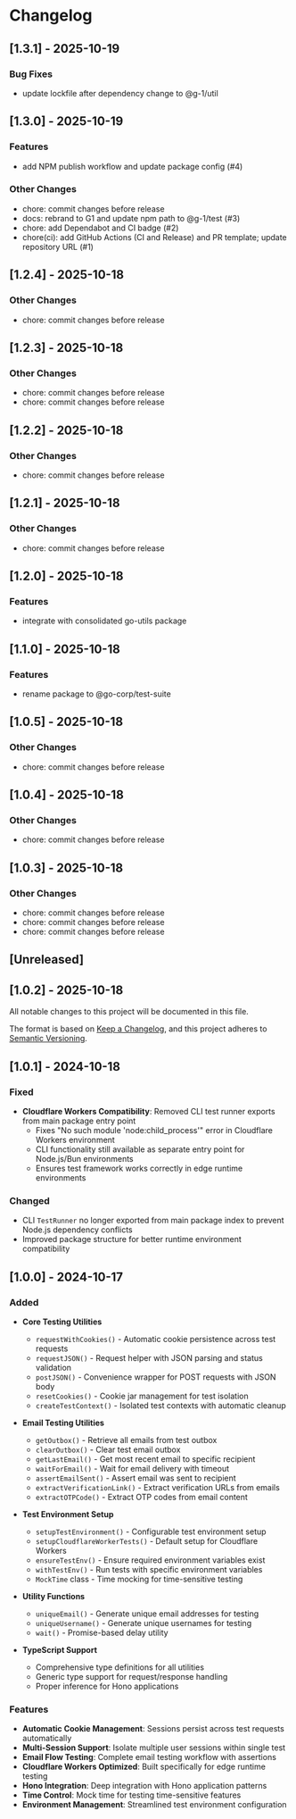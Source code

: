 # Changelog

## [1.3.1] - 2025-10-19

### Bug Fixes

- update lockfile after dependency change to @g-1/util


## [1.3.0] - 2025-10-19

### Features

- add NPM publish workflow and update package config (#4)

### Other Changes

- chore: commit changes before release
- docs: rebrand to G1 and update npm path to @g-1/test (#3)
- chore: add Dependabot and CI badge (#2)
- chore(ci): add GitHub Actions (CI and Release) and PR template; update repository URL (#1)


## [1.2.4] - 2025-10-18

### Other Changes

- chore: commit changes before release


## [1.2.3] - 2025-10-18

### Other Changes

- chore: commit changes before release
- chore: commit changes before release


## [1.2.2] - 2025-10-18

### Other Changes

- chore: commit changes before release


## [1.2.1] - 2025-10-18

### Other Changes

- chore: commit changes before release


## [1.2.0] - 2025-10-18

### Features

- integrate with consolidated go-utils package


## [1.1.0] - 2025-10-18

### Features

- rename package to @go-corp/test-suite


## [1.0.5] - 2025-10-18

### Other Changes

- chore: commit changes before release


## [1.0.4] - 2025-10-18

### Other Changes

- chore: commit changes before release


## [1.0.3] - 2025-10-18

### Other Changes

- chore: commit changes before release
- chore: commit changes before release
- chore: commit changes before release


## [Unreleased]

## [1.0.2] - 2025-10-18

All notable changes to this project will be documented in this file.

The format is based on [Keep a Changelog](https://keepachangelog.com/en/1.0.0/),
and this project adheres to [Semantic Versioning](https://semver.org/spec/v2.0.0.html).

## [1.0.1] - 2024-10-18

### Fixed

- **Cloudflare Workers Compatibility**: Removed CLI test runner exports from main package entry point
  - Fixes "No such module 'node:child_process'" error in Cloudflare Workers environment
  - CLI functionality still available as separate entry point for Node.js/Bun environments
  - Ensures test framework works correctly in edge runtime environments

### Changed

- CLI `TestRunner` no longer exported from main package index to prevent Node.js dependency conflicts
- Improved package structure for better runtime environment compatibility

## [1.0.0] - 2024-10-17

### Added

- **Core Testing Utilities**
  - `requestWithCookies()` - Automatic cookie persistence across test requests
  - `requestJSON()` - Request helper with JSON parsing and status validation
  - `postJSON()` - Convenience wrapper for POST requests with JSON body
  - `resetCookies()` - Cookie jar management for test isolation
  - `createTestContext()` - Isolated test contexts with automatic cleanup

- **Email Testing Utilities**
  - `getOutbox()` - Retrieve all emails from test outbox
  - `clearOutbox()` - Clear test email outbox
  - `getLastEmail()` - Get most recent email to specific recipient
  - `waitForEmail()` - Wait for email delivery with timeout
  - `assertEmailSent()` - Assert email was sent to recipient
  - `extractVerificationLink()` - Extract verification URLs from emails
  - `extractOTPCode()` - Extract OTP codes from email content

- **Test Environment Setup**
  - `setupTestEnvironment()` - Configurable test environment setup
  - `setupCloudflareWorkerTests()` - Default setup for Cloudflare Workers
  - `ensureTestEnv()` - Ensure required environment variables exist
  - `withTestEnv()` - Run tests with specific environment variables
  - `MockTime` class - Time mocking for time-sensitive testing

- **Utility Functions**
  - `uniqueEmail()` - Generate unique email addresses for testing
  - `uniqueUsername()` - Generate unique usernames for testing
  - `wait()` - Promise-based delay utility

- **TypeScript Support**
  - Comprehensive type definitions for all utilities
  - Generic type support for request/response handling
  - Proper inference for Hono applications

### Features

- **Automatic Cookie Management**: Sessions persist across test requests automatically
- **Multi-Session Support**: Isolate multiple user sessions within single test
- **Email Flow Testing**: Complete email testing workflow with assertions
- **Cloudflare Workers Optimized**: Built specifically for edge runtime testing
- **Hono Integration**: Deep integration with Hono application patterns
- **Time Control**: Mock time for testing time-sensitive features
- **Environment Management**: Streamlined test environment configuration